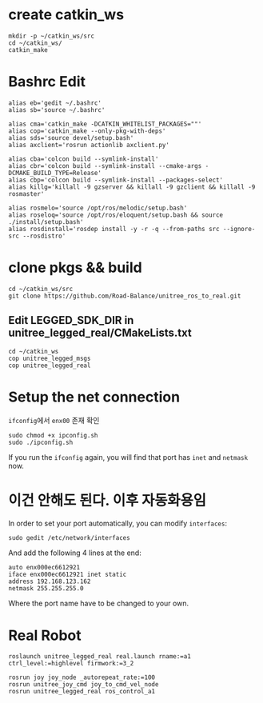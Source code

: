 # create catkin_ws

```
mkdir -p ~/catkin_ws/src
cd ~/catkin_ws/
catkin_make
```

# Bashrc Edit

```
alias eb='gedit ~/.bashrc'
alias sb='source ~/.bashrc'

alias cma='catkin_make -DCATKIN_WHITELIST_PACKAGES=""'
alias cop='catkin_make --only-pkg-with-deps'
alias sds='source devel/setup.bash'
alias axclient='rosrun actionlib axclient.py'

alias cba='colcon build --symlink-install'
alias cbr='colcon build --symlink-install --cmake-args -DCMAKE_BUILD_TYPE=Release'
alias cbp='colcon build --symlink-install --packages-select'
alias killg='killall -9 gzserver && killall -9 gzclient && killall -9 rosmaster'

alias rosmelo='source /opt/ros/melodic/setup.bash'
alias roseloq='source /opt/ros/eloquent/setup.bash && source ./install/setup.bash'
alias rosdinstall='rosdep install -y -r -q --from-paths src --ignore-src --rosdistro'
```

# clone pkgs && build

```
cd ~/catkin_ws/src
git clone https://github.com/Road-Balance/unitree_ros_to_real.git
```

## Edit LEGGED_SDK_DIR in unitree_legged_real/CMakeLists.txt

```
cd ~/catkin_ws
cop unitree_legged_msgs
cop unitree_legged_real
```

# Setup the net connection

`ifconfig`에서 `enx00` 존재 확인

```
sudo chmod +x ipconfig.sh
sudo ./ipconfig.sh
```

If you run the `ifconfig` again, you will find that port has `inet` and `netmask` now.

# 이건 안해도 된다. 이후 자동화용임

In order to set your port automatically, you can modify `interfaces`:
```
sudo gedit /etc/network/interfaces
```
And add the following 4 lines at the end:
```
auto enx000ec6612921
iface enx000ec6612921 inet static
address 192.168.123.162
netmask 255.255.255.0
```
Where the port name have to be changed to your own.

# Real Robot

```
roslaunch unitree_legged_real real.launch rname:=a1 ctrl_level:=highlevel firmwork:=3_2

rosrun joy joy_node _autorepeat_rate:=100
rosrun unitree_joy_cmd joy_to_cmd_vel_node
rosrun unitree_legged_real ros_control_a1
```